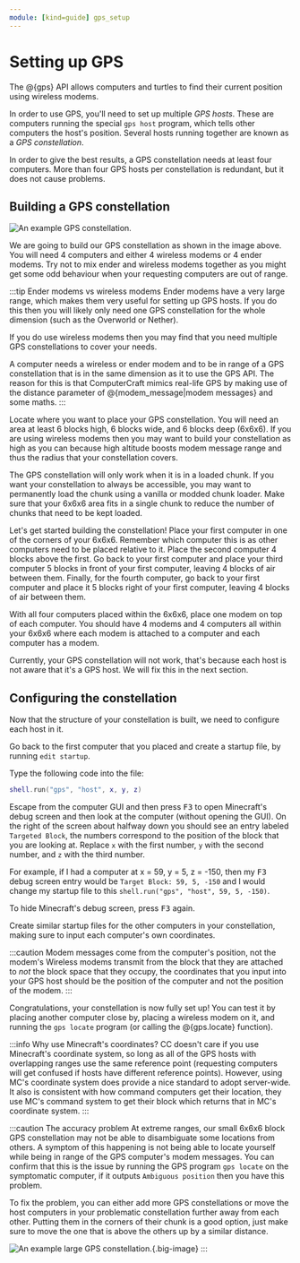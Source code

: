 ```yaml
---
module: [kind=guide] gps_setup
---
```


<!--
SPDX-FileCopyrightText: 2022 The CC: Tweaked Developers

SPDX-License-Identifier: MPL-2.0
-->

# Setting up GPS
The @{gps} API allows computers and turtles to find their current position using wireless modems.

In order to use GPS, you'll need to set up multiple *GPS hosts*. These are computers running the special `gps host`
program, which tells other computers the host's position. Several hosts running together are known as a *GPS
constellation*.

In order to give the best results, a GPS constellation needs at least four computers. More than four GPS hosts per
constellation is redundant, but it does not cause problems.

## Building a GPS constellation
<img alt="An example GPS constellation." src="/images/gps-constellation-example.png" class="big-image" />

We are going to build our GPS constellation as shown in the image above. You will need 4 computers and either 4 wireless
modems or 4 ender modems. Try not to mix ender and wireless modems together as you might get some odd behaviour when your
requesting computers are out of range.

:::tip Ender modems vs wireless modems
Ender modems have a very large range, which makes them very useful for setting up GPS hosts. If you do this then you
will likely only need one GPS constellation for the whole dimension (such as the Overworld or Nether).

If you do use wireless modems then you may find that you need multiple GPS constellations to cover your needs.

A computer needs a wireless or ender modem and to be in range of a GPS constellation that is in the same dimension as it
to use the GPS API. The reason for this is that ComputerCraft mimics real-life GPS by making use of the distance
parameter of @{modem_message|modem messages} and some maths.
:::

Locate where you want to place your GPS constellation. You will need an area at least 6 blocks high, 6 blocks wide, and
6 blocks deep (6x6x6). If you are using wireless modems then you may want to build your constellation as high as you can
because high altitude boosts modem message range and thus the radius that your constellation covers.

The GPS constellation will only work when it is in a loaded chunk. If you want your constellation to always be
accessible, you may want to permanently load the chunk using a vanilla or modded chunk loader. Make sure that your 6x6x6
area fits in a single chunk to reduce the number of chunks that need to be kept loaded.

Let's get started building the constellation! Place your first computer in one of the corners of your 6x6x6. Remember
which computer this is as other computers need to be placed relative to it. Place the second computer 4 blocks above the
first. Go back to your first computer and place your third computer 5 blocks in front of your first computer, leaving 4
blocks of air between them. Finally, for the fourth computer, go back to your first computer and place it 5 blocks right
of your first computer, leaving 4 blocks of air between them.

With all four computers placed within the 6x6x6, place one modem on top of each computer. You should have 4 modems and 4
computers all within your 6x6x6 where each modem is attached to a computer and each computer has a modem.

Currently, your GPS constellation will not work, that's because each host is not aware that it's a GPS host. We will fix
this in the next section.

## Configuring the constellation
Now that the structure of your constellation is built, we need to configure each host in it.

Go back to the first computer that you placed and create a startup file, by running `edit startup`.

Type the following code into the file:
```lua
shell.run("gps", "host", x, y, z)
```

Escape from the computer GUI and then press <kbd>F3</kbd> to open Minecraft's debug screen and then look at the computer
(without opening the GUI). On the right of the screen about halfway down you should see an entry labeled `Targeted
Block`, the numbers correspond to the position of the block that you are looking at. Replace `x` with the first number,
`y` with the second number, and `z` with the third number.

For example, if I had a computer at x = 59, y = 5, z = -150, then my <kbd>F3</kbd> debug screen entry would be `Target
Block: 59, 5, -150` and I would change my startup file to this `shell.run("gps", "host", 59, 5, -150)`.

To hide Minecraft's debug screen, press <kbd>F3</kbd> again.

Create similar startup files for the other computers in your constellation, making sure to input each computer's own
coordinates.

:::caution Modem messages come from the computer's position, not the modem's
Wireless modems transmit from the block that they are attached to *not* the block space that they occupy, the
coordinates that you input into your GPS host should be the position of the computer and not the position of the modem.
:::

Congratulations, your constellation is now fully set up! You can test it by placing another computer close by, placing a
wireless modem on it, and running the `gps locate` program (or calling the @{gps.locate} function).

:::info Why use Minecraft's coordinates?
CC doesn't care if you use Minecraft's coordinate system, so long as all of the GPS hosts with overlapping ranges use
the same reference point (requesting computers will get confused if hosts have different reference points). However,
using MC's coordinate system does provide a nice standard to adopt server-wide. It also is consistent with how command
computers get their location, they use MC's command system to get their block which returns that in MC's coordinate
system.
:::

:::caution The accuracy problem
At extreme ranges, our small 6x6x6 block GPS constellation may not be able to disambiguate some locations from others.
A symptom of this happening is not being able to locate yourself while being in range of the GPS computer's modem messages.
You can confirm that this is the issue by running the GPS program `gps locate` on the symptomatic computer, if it outputs
`Ambiguous position` then you have this problem.

To fix the problem, you can either add more GPS constellations or move the host computers in your problematic constellation
further away from each other. Putting them in the corners of their chunk is a good option, just make sure to move the one
that is above the others up by a similar distance.

![An example large GPS constellation.](/images/gps-constellation-example-large.png){.big-image}
:::
